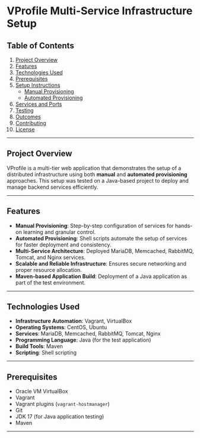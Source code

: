 # VProfile Multi-Service Infrastructure Setup

## Table of Contents
1. [Project Overview](#project-overview)
2. [Features](#features)
3. [Technologies Used](#technologies-used)
4. [Prerequisites](#prerequisites)
5. [Setup Instructions](#setup-instructions)
   - [Manual Provisioning](#manual-provisioning)
   - [Automated Provisioning](#automated-provisioning)
6. [Services and Ports](#services-and-ports)
7. [Testing](#testing)
8. [Outcomes](#outcomes)
9. [Contributing](#contributing)
10. [License](#license)

---

## Project Overview
VProfile is a multi-tier web application that demonstrates the setup of a distributed infrastructure using both **manual** and **automated provisioning** approaches. This setup was tested on a Java-based project to deploy and manage backend services efficiently.

---

## Features
- **Manual Provisioning**: Step-by-step configuration of services for hands-on learning and granular control.
- **Automated Provisioning**: Shell scripts automate the setup of services for faster deployment and consistency.
- **Multi-Service Architecture**: Deployed MariaDB, Memcached, RabbitMQ, Tomcat, and Nginx services.
- **Scalable and Reliable Infrastructure**: Ensures secure networking and proper resource allocation.
- **Maven-based Application Build**: Deployment of a Java application as part of the test environment.

---

## Technologies Used
- **Infrastructure Automation**: Vagrant, VirtualBox  
- **Operating Systems**: CentOS, Ubuntu  
- **Services**: MariaDB, Memcached, RabbitMQ, Tomcat, Nginx  
- **Programming Language**: Java (for the test application)  
- **Build Tools**: Maven  
- **Scripting**: Shell scripting  

---

## Prerequisites
- Oracle VM VirtualBox  
- Vagrant  
- Vagrant plugins (`vagrant-hostmanager`)  
- Git  
- JDK 17 (for Java application testing)  
- Maven  

---

